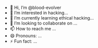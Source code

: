 - 👋 Hi, I’m @blood-evolver
- 👀 I’m interested in hacking...
- 🌱 I’m currently learning ethical hacking...
- 💞️ I’m looking to collaborate on ...
- 📫 How to reach me ...
- 😄 Pronouns: ...
- ⚡ Fun fact: ...

<!---
blood-evolver/blood-evolver is a ✨ special ✨ repository because its `README.md` (this file) appears on your GitHub profile.
You can click the Preview link to take a look at your changes.
--->
